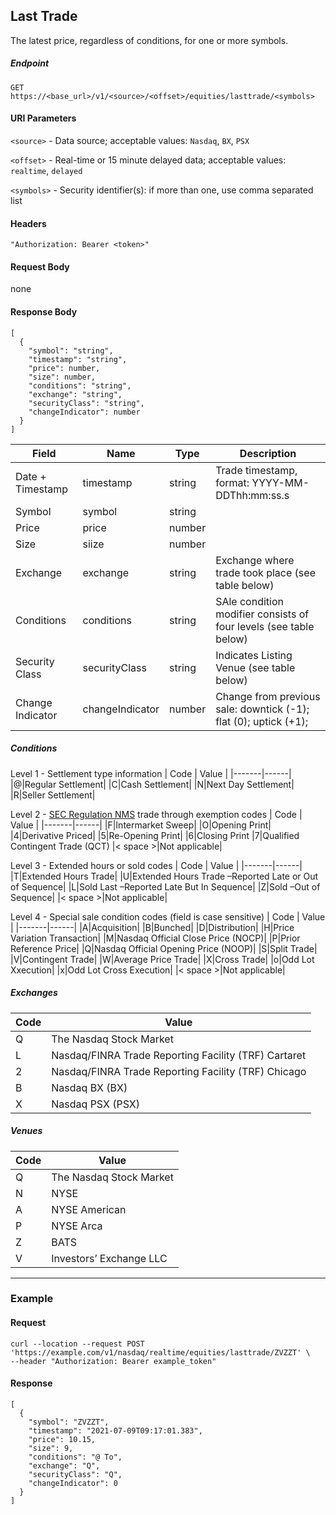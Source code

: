 ## Last Trade

The latest price, regardless of conditions, for one or more symbols.

##### Endpoint

`GET` `https://<base_url>/v1/<source>/<offset>/equities/lasttrade/<symbols>`

#### URI Parameters

`<source>` - Data source; acceptable values: `Nasdaq`, `BX`, `PSX`

`<offset>` - Real-time or 15 minute delayed data; acceptable values: `realtime`, `delayed`

`<symbols>` - Security identifier(s): if more than one, use comma separated list

#### Headers

`"Authorization: Bearer <token>"`

#### Request Body

none

#### Response Body

```
[
  {
    "symbol": "string",
    "timestamp": "string",
    "price": number,
    "size": number,
    "conditions": "string",
    "exchange": "string",
    "securityClass": "string",
    "changeIndicator": number
  }
]
```

| Field | Name | Type | Description |
|-------|------|------|-------------|
| Date + Timestamp | timestamp  | string  | Trade timestamp, format: YYYY-MM-DDThh:mm:ss.s |
| Symbol| symbol| string  ||
| Price| price| number  ||
| Size| siize| number ||
| Exchange| exchange| string  | Exchange where trade took place (see table below)|
| Conditions| conditions | string  | SAle condition modifier consists of four levels  (see table below)|
| Security Class| securityClass| string  |Indicates Listing Venue (see table below)|
| Change Indicator| changeIndicator| number  | Change from previous sale: downtick (-1); flat (0); uptick (+1); |

##### Conditions

Level 1 - Settlement type information
| Code | Value |
|-------|------|
|@|Regular Settlement|
|C|Cash Settlement|
|N|Next Day Settlement|
|R|Seller Settlement|

Level 2 - [SEC Regulation NMS](http://www.nasdaqtrader.com/Trader.aspx?id=RegNMS) trade through exemption codes
| Code | Value |
|-------|------|
|F|Intermarket Sweep|
|O|Opening Print|
|4|Derivative Priced|
|5|Re-Opening Print|
|6|Closing Print
|7|Qualified Contingent Trade (QCT)
|< space >|Not applicable|

Level 3 - Extended hours or sold codes
| Code | Value |
|-------|------|
|T|Extended Hours Trade|
|U|Extended Hours Trade –Reported Late or Out of Sequence|
|L|Sold Last –Reported Late But In Sequence|
|Z|Sold –Out of Sequence|
|< space >|Not applicable|

Level 4 - Special sale condition codes (field is case sensitive)
| Code | Value |
|-------|------|
|A|Acquisition|
|B|Bunched|
|D|Distribution|
|H|Price Variation Transaction|
|M|Nasdaq Official Close Price (NOCP)|
|P|Prior Reference Price|
|Q|Nasdaq Official Opening Price (NOOP)|
|S|Split Trade|
|V|Contingent Trade|
|W|Average Price Trade|
|X|Cross Trade|
|o|Odd Lot Xxecution|
|x|Odd Lot Cross Execution|
|< space >|Not applicable|

##### Exchanges

| Code | Value |
|-------|------|
|Q|The Nasdaq Stock Market|
|L|Nasdaq/FINRA Trade Reporting Facility (TRF) Cartaret|
|2|Nasdaq/FINRA Trade Reporting Facility (TRF) Chicago|
|B|Nasdaq BX (BX)|
|X|Nasdaq PSX (PSX)|

##### Venues

| Code | Value |
|-------|------|
|Q|The Nasdaq Stock Market|
|N|NYSE|
|A|NYSE American|
|P|NYSE Arca|
|Z|BATS|
|V|Investors’ Exchange LLC|


---


### Example

#### Request

```
curl --location --request POST 'https://example.com/v1/nasdaq/realtime/equities/lasttrade/ZVZZT' \
--header "Authorization: Bearer example_token"
```

#### Response

```
[
  {
    "symbol": "ZVZZT",
    "timestamp": "2021-07-09T09:17:01.383",
    "price": 10.15,
    "size": 9,
    "conditions": "@ To",
    "exchange": "Q",
    "securityClass": "Q",
    "changeIndicator": 0
  }
]
```
